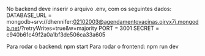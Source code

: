 No backend deve inserir o arquivo .env, com os seguintes dados:
DATABASE_URL = mongodb+srv://dhennifer:02102003@agendamentovacinas.ojrvx7i.mongodb.net/?retryWrites=true&w=majority
PORT = 3001
SECRET = c940b61c49f2a0a1bf3de506ca33a605

Para rodar o backend: npm start
Para rodar o frontend: npm run dev
